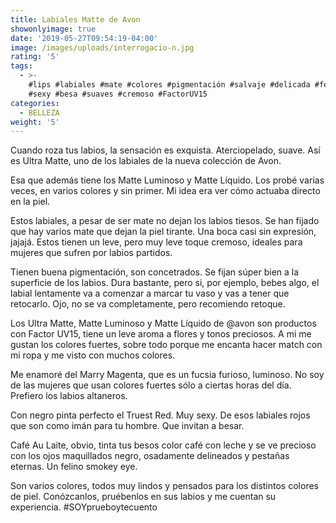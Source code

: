 ```yaml
---
title: Labiales Matte de Avon
showonlyimage: true
date: '2019-05-27T09:54:19-04:00'
image: /images/uploads/interrogacio-n.jpg
rating: '5'
tags:
  - >-
    #lips #labiales #mate #colores #pigmentación #salvaje #delicada #felina
    #sexy #besa #suaves #cremoso #FactorUV15
categories:
  - BELLEZA
weight: '5'
---
```

Cuando roza tus labios, la sensación es exquista. Aterciopelado, suave. Así es Ultra Matte, uno de los labiales de la nueva colección de Avon. 

<!--more-->

Esa que además tiene los Matte Luminoso y Matte Líquido. Los probé varias veces, en varios colores y sin primer. Mi idea era ver cómo actuaba directo en la piel.

Estos labiales, a pesar de ser mate no dejan los labios tiesos. Se han fijado que hay varios mate que dejan la piel tirante. Una boca casi sin expresión, jajajá. Estos tienen un leve, pero muy leve toque cremoso, ideales para mujeres que sufren por labios partidos.

Tienen buena pigmentación, son concetrados. Se fijan súper bien a la superficie de los labios. Dura bastante, pero si, por ejemplo, bebes algo, el labial lentamente va a comenzar a marcar tu vaso y vas a tener que retocarlo. Ojo, no se va completamente, pero recomiendo retoque.

Los Ultra Matte, Matte Luminoso y Matte Líquido de @avon son productos con Factor UV15, tiene un leve aroma a flores y tonos preciosos. A mi me gustan los colores fuertes, sobre todo porque me encanta hacer match con mi ropa y me visto con muchos colores.

Me enamoré del Marry Magenta, que es un fucsia furioso, luminoso. No soy de las mujeres que usan colores fuertes sólo a ciertas horas del día. Prefiero los labios altaneros.

Con negro pinta perfecto el Truest Red. Muy sexy. De esos labiales rojos que son como imán para tu hombre. Que invitan a besar.

Café Au Laite, obvio, tinta tus besos color café con leche y se ve precioso con los ojos maquillados negro, osadamente delineados y pestañas eternas. Un felino smokey eye.

Son varios colores, todos muy lindos y pensados para los distintos colores de piel. Conózcanlos, pruébenlos en sus labios y me cuentan su experiencia. #SOYprueboytecuento
